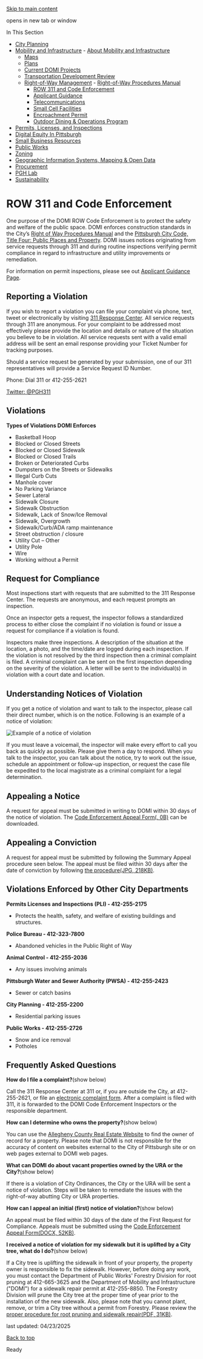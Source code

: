 [Skip to main content](https://www.pittsburghpa.gov/Business-Development/Mobility-and-Infrastructure/Right-of-Way-Management/ROW-311-and-Code-Enforcement#main-content)

opens in new tab or window

In This Section

- [City Planning](https://www.pittsburghpa.gov/Business-Development/City-Planning)
- [Mobility and Infrastructure](https://www.pittsburghpa.gov/Business-Development/Mobility-and-Infrastructure)  - [About Mobility and Infrastructure](https://www.pittsburghpa.gov/Business-Development/Mobility-and-Infrastructure/About-Mobility-and-Infrastructure)
  - [Maps](https://www.pittsburghpa.gov/Business-Development/Mobility-and-Infrastructure/Maps)
  - [Plans](https://www.pittsburghpa.gov/Business-Development/Mobility-and-Infrastructure/Plans)
  - [Current DOMI Projects](https://www.pittsburghpa.gov/Business-Development/Mobility-and-Infrastructure/Current-DOMI-Projects)
  - [Transportation Development Review](https://www.pittsburghpa.gov/Business-Development/Mobility-and-Infrastructure/Transportation-Development-Review)
  - [Right-of-Way Management](https://www.pittsburghpa.gov/Business-Development/Mobility-and-Infrastructure/Right-of-Way-Management)    - [Right-of-Way Procedures Manual](https://www.pittsburghpa.gov/Business-Development/Mobility-and-Infrastructure/Right-of-Way-Management/Right-of-Way-Procedures-Manual)
    - [ROW 311 and Code Enforcement](https://www.pittsburghpa.gov/Business-Development/Mobility-and-Infrastructure/Right-of-Way-Management/ROW-311-and-Code-Enforcement)
    - [Applicant Guidance](https://www.pittsburghpa.gov/Business-Development/Mobility-and-Infrastructure/Right-of-Way-Management/Applicant-Guidance)
    - [Telecommunications](https://www.pittsburghpa.gov/Business-Development/Mobility-and-Infrastructure/Right-of-Way-Management/Telecommunications)
    - [Small Cell Facilities](https://www.pittsburghpa.gov/Business-Development/Mobility-and-Infrastructure/Right-of-Way-Management/Small-Cell-Facilities)
    - [Encroachment Permit](https://www.pittsburghpa.gov/Business-Development/Mobility-and-Infrastructure/Right-of-Way-Management/Encroachment-Permit)
    - [Outdoor Dining & Operations Program](https://www.pittsburghpa.gov/Business-Development/Mobility-and-Infrastructure/Right-of-Way-Management/Outdoor-Dining-Operations-Program)
- [Permits, Licenses, and Inspections](https://www.pittsburghpa.gov/Business-Development/Permits-Licenses-and-Inspections)
- [Digital Equity In Pittsburgh](https://www.pittsburghpa.gov/Business-Development/Digital-Equity-In-Pittsburgh)
- [Small Business Resources](https://www.pittsburghpa.gov/Business-Development/Small-Business-Resources)
- [Public Works](https://www.pittsburghpa.gov/Business-Development/Public-Works)
- [Zoning](https://www.pittsburghpa.gov/Business-Development/Zoning)
- [Geographic Information Systems, Mapping & Open Data](https://www.pittsburghpa.gov/Business-Development/Geographic-Information-Systems-Mapping-Open-Data)
- [Procurement](https://www.pittsburghpa.gov/Business-Development/Procurement)
- [PGH Lab](https://www.pittsburghpa.gov/Business-Development/PGH-Lab)
- [Sustainability](https://www.pittsburghpa.gov/Business-Development/Sustainability)

# ROW 311 and Code Enforcement

One purpose of the DOMI ROW Code Enforcement is to protect the safety and welfare of the public space. DOMI enforces construction standards in the City’s [Right of Way Procedures Manual](https://www.pittsburghpa.gov/Business-Development/Mobility-and-Infrastructure/Right-of-Way-Management/Right-of-Way-Procedures-Manual) and the [Pittsburgh City Code, Title Four: Public Places and Property](https://library.municode.com/pa/pittsburgh/codes/code_of_ordinances). DOMI issues notices originating from service requests through 311 and during routine inspections verifying permit compliance in regard to infrastructure and utility improvements or remediation.

For information on permit inspections, please see out [Applicant Guidance Page](https://www.pittsburghpa.gov/Business-Development/Mobility-and-Infrastructure/Right-of-Way-Management/Applicant-Guidance).

## Reporting a Violation

If you wish to report a violation you can file your complaint via phone, text, tweet or electronically by visiting [311 Response Center](https://www.pittsburghpa.gov/Resident-Services/311). All service requests through 311 are anonymous. For your complaint to be addressed most effectively please provide the location and details or nature of the situation you believe to be in violation. All service requests sent with a valid email address will be sent an email response providing your Ticket Number for tracking purposes.

Should a service request be generated by your submission, one of our 311 representatives will provide a Service Request ID Number.

Phone: Dial 311 or 412-255-2621

[Twitter: @PGH311](https://x.com/PGH311)

## Violations

**Types of Violations DOMI Enforces**

- Basketball Hoop
- Blocked or Closed Streets
- Blocked or Closed Sidewalk
- Blocked or Closed Trails
- Broken or Deteriorated Curbs
- Dumpsters on the Streets or Sidewalks
- Illegal Curb Cuts
- Manhole cover
- No Parking Variance
- Sewer Lateral
- Sidewalk Closure
- Sidewalk Obstruction
- Sidewalk, Lack of Snow/Ice Removal
- Sidewalk, Overgrowth
- Sidewalk/Curb/ADA ramp maintenance
- Street obstruction / closure
- Utility Cut – Other
- Utility Pole
- Wire
- Working without a Permit

## Request for Compliance

Most inspections start with requests that are submitted to the 311 Response Center. The requests are anonymous, and each request prompts an inspection.

Once an inspector gets a request, the inspector follows a standardized process to either close the complaint if no violation is found or issue a request for compliance if a violation is found.

Inspectors make three inspections. A description of the situation at the location, a photo, and the time/date are logged during each inspection. If the violation is not resolved by the third inspection then a criminal complaint is filed. A criminal complaint can be sent on the first inspection depending on the severity of the violation. A letter will be sent to the individual(s) in violation with a court date and location.

## Understanding Notices of Violation

If you get a notice of violation and want to talk to the inspector, please call their direct number, which is on the notice. Following is an example of a notice of violation:

![Example of a notice of violation](https://www.pittsburghpa.gov/files/assets/city/v/1/domi/images/16893_appeals1.jpg)

If you must leave a voicemail, the inspector will make every effort to call you back as quickly as possible. Please give them a day to respond. When you talk to the inspector, you can talk about the notice, try to work out the issue, schedule an appointment or follow-up inspection, or request the case file be expedited to the local magistrate as a criminal complaint for a legal determination.

## Appealing a Notice

A request for appeal must be submitted in writing to DOMI within 30 days of the notice of violation. The [Code Enforcement Appeal Form(, 0B)](https://www.pittsburghpa.gov/files/assets/city/v/1/17545_ce_appeal_form_draft_v4.pdf) can be downloaded.

## Appealing a Conviction

A request for appeal must be submitted by following the Summary Appeal procedure seen below. The appeal must be filed within 30 days after the date of conviction by following [the procedure(JPG, 218KB)](https://www.pittsburghpa.gov/files/assets/city/v/1/domi/images/16887_summary-appeal.jpg).

## Violations Enforced by Other City Departments

**Permits Licenses and Inspections (PLI) - 412-255-2175**

- Protects the health, safety, and welfare of existing buildings and structures.

**Police Bureau - 412-323-7800**

- Abandoned vehicles in the Public Right of Way

**Animal Control - 412-255-2036**

- Any issues involving animals

**Pittsburgh Water and Sewer Authority (PWSA) - 412-255-2423**

- Sewer or catch basins

**City Planning - 412-255-2200**

- Residential parking issues

**Public Works - 412-255-2726**

- Snow and ice removal
- Potholes

## Frequently Asked Questions

**How do I file a complaint?**(show below)

Call the 311 Response Center at 311 or, if you are outside the City, at 412-255-2621, or file an [electronic complaint form](https://www.pittsburghpa.gov/Resident-Services/311). After a complaint is filed with 311, it is forwarded to the DOMI Code Enforcement Inspectors or the responsible department.

**How can I determine who owns the property?**(show below)

You can use the [Allegheny County Real Estate Website](https://www.alleghenycounty.us/Services/Property-Assessment-and-Real-Estate) to find the owner of record for a property. Please note that DOMI is not responsible for the accuracy of content on websites external to the City of Pittsburgh site or on web pages external to DOMI web pages.

**What can DOMI do about vacant properties owned by the URA or the City?**(show below)

If there is a violation of City Ordinances, the City or the URA will be sent a notice of violation. Steps will be taken to remediate the issues with the right-of-way abutting City or URA properties.

**How can I appeal an initial (first) notice of violation?**(show below)

An appeal must be filed within 30 days of the date of the First Request for Compliance. Appeals must be submitted using the [Code Enforcement Appeal Form(DOCX, 52KB)](https://www.pittsburghpa.gov/files/assets/city/v/1/domi/documents/16891_ce_appeal_form_draft_v2.docx).

**I received a notice of violation for my sidewalk but it is uplifted by a City tree, what do I do?**(show below)

If a City tree is uplifting the sidewalk in front of your property, the property owner is responsible to fix the sidewalk. However, before doing any work, you must contact the Department of Public Works' Forestry Division for root pruning at 412-665-3625 and the Department of Mobility and Infrastructure ("DOMI") for a sidewalk repair permit at 412-255-8850. The Forestry Division will prune the City tree at the proper time of year prior to the installation of the new sidewalk. Also, please note that you cannot plant, remove, or trim a City tree without a permit from Forestry. Please review the [proper procedure for root pruning and sidewalk repair(PDF, 31KB)](https://www.pittsburghpa.gov/files/assets/city/v/1/domi/documents/6331_procedures_for_sidewalk_reimbursement_from_tree_roots_-_eff_jan_2019.pdf).

last updated: 04/23/2025

[Back to top](https://www.pittsburghpa.gov/Business-Development/Mobility-and-Infrastructure/Right-of-Way-Management/ROW-311-and-Code-Enforcement#body-top)

Ready
